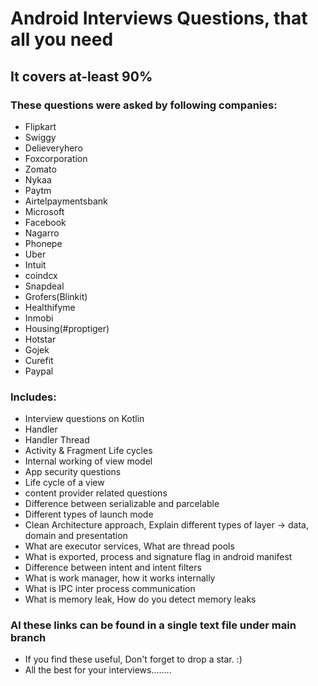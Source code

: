 # Android Interviews Questions, that all you need
## It covers at-least 90%

### These questions were asked by following companies:
* Flipkart
* Swiggy
* Delieveryhero
* Foxcorporation
* Zomato
* Nykaa
* Paytm 
* Airtelpaymentsbank 
* Microsoft
* Facebook
* Nagarro
* Phonepe
* Uber
* Intuit
* coindcx
* Snapdeal
* Grofers(Blinkit)
* Healthifyme
* Inmobi
* Housing(#proptiger)
* Hotstar
* Gojek
* Curefit
* Paypal

### Includes:
* Interview questions on Kotlin
* Handler
* Handler Thread
* Activity & Fragment Life cycles
* Internal working of view model
* App security questions
* Life cycle of a view
* content provider related questions
* Difference between serializable and parcelable 
* Different types of launch mode
* Clean Architecture approach, Explain different types of layer -> data, domain and presentation 
* What are executor services, What are thread pools
* What is exported, process and signature flag in android manifest
* Difference between intent and intent filters
* What is work manager, how it works internally
* What is IPC inter process communication 
* What is memory leak, How do you detect memory leaks

### Al these links can be found in a single text file under main branch
* If you find these useful, Don't forget to drop a star. :)
* All the best for your interviews........ 

